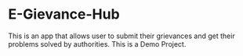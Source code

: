 # E-Gievance-Hub
This is an app that allows user to submit their grievances and get their problems solved by authorities. This is a Demo Project.
